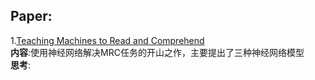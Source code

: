 ## Paper:

1.[Teaching Machines to Read and Comprehend](https://app.yinxiang.com/shard/s24/nl/28283238/05372fe9-3d28-4279-b1cc-b5166595cc8b "悬停显示") <br>
**内容**:使用神经网络解决MRC任务的开山之作，主要提出了三种神经网络模型 <br>
**思考**:

